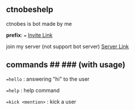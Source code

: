 ## ctnobeshelp ##
ctnobes is bot made by me

**prefix**: `=`
[Invite Link](https://discord.com/api/oauth2/authorize?client_id=819201244122972171&permissions=271707254&scope=bot)

join my server (not support bot server) [Server Link](https://discord.gg/KCRVtgUJ7y)

## commands ## ### (with usage) ###

`=hello` : answering "hi" to the user

`=help` : help command

`=kick <mention>` : kick a user
